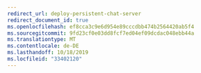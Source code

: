 ```yaml
---
redirect_url: deploy-persistent-chat-server
redirect_document_id: true
ms.openlocfilehash: ef8cca3c9e6d954e89cccdbb474b2564420ab5f4
ms.sourcegitcommit: 9fd23cf0e03dd8fcf7ed04ef09dcdac048ebb44a
ms.translationtype: MT
ms.contentlocale: de-DE
ms.lasthandoff: 10/18/2019
ms.locfileid: "33402120"
---
```

